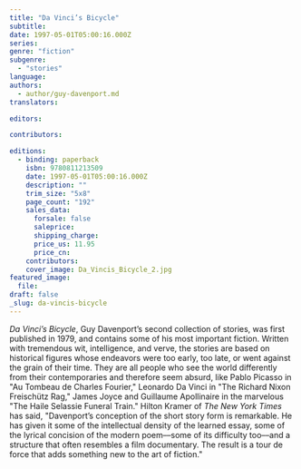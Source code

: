 ```yaml
---
title: "Da Vinci’s Bicycle"
subtitle:
date: 1997-05-01T05:00:16.000Z
series:
genre: "fiction"
subgenre:
  - "stories"
language:
authors:
  - author/guy-davenport.md
translators:

editors:

contributors:

editions:
  - binding: paperback
    isbn: 9780811213509
    date: 1997-05-01T05:00:16.000Z
    description: ""
    trim_size: "5x8"
    page_count: "192"
    sales_data:
      forsale: false
      saleprice:
      shipping_charge:
      price_us: 11.95
      price_cn:
    contributors:
    cover_image: Da_Vincis_Bicycle_2.jpg
featured_image:
  file:
draft: false
_slug: da-vincis-bicycle
---
```


_Da Vinci’s Bicycle_, Guy Davenport’s second collection of stories, was first published in 1979, and contains some of his most important fiction. Written with tremendous wit, intelligence, and verve, the stories are based on historical figures whose endeavors were too early, too late, or went against the grain of their time. They are all people who see the world differently from their contemporaries and therefore seem absurd, like Pablo Picasso in "Au Tombeau de Charles Fourier," Leonardo Da Vinci in "The Richard Nixon Freischütz Rag," James Joyce and Guillaume Apollinaire in the marvelous "The Haile Selassie Funeral Train." Hilton Kramer of _The New York Times_ has said, "Davenport’s conception of the short story form is remarkable. He has given it some of the intellectual density of the learned essay, some of the lyrical concision of the modern poem––some of its difficulty too––and a structure that often resembles a film documentary. The result is a tour de force that adds something new to the art of fiction."


